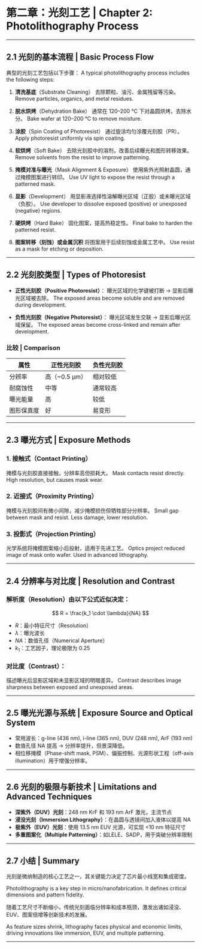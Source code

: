 # 第二章：光刻工艺 | Chapter 2: Photolithography Process

---

## 2.1 光刻的基本流程 | Basic Process Flow

典型的光刻工艺包括以下步骤：
A typical photolithography process includes the following steps:

1. **清洗基底**（Substrate Cleaning）
   去除颗粒、油污、金属残留等污染。
   Remove particles, organics, and metal residues.

2. **脱水烘烤**（Dehydration Bake）
   通常在 120–200 °C 下对晶圆烘烤，去除水分。
   Bake wafer at 120–200 °C to remove moisture.

3. **涂胶**（Spin Coating of Photoresist）
   通过旋涂均匀涂覆光刻胶（PR）。
   Apply photoresist uniformly via spin coating.

4. **软烘烤**（Soft Bake）
   去除光刻胶中的溶剂，改善后续曝光和图形转移效果。
   Remove solvents from the resist to improve patterning.

5. **掩模对准与曝光**（Mask Alignment & Exposure）
   使用紫外光照射晶圆，通过掩模图案进行转印。
   Use UV light to expose the resist through a patterned mask.

6. **显影**（Development）
   用显影液选择性溶解曝光区域（正胶）或未曝光区域（负胶）。
   Use developer to dissolve exposed (positive) or unexposed (negative) regions.

7. **硬烘烤**（Hard Bake）
   固化图案，提高热稳定性。
   Final bake to harden the patterned resist.

8. **图案转移（刻蚀）或金属沉积**
   将图案用于后续刻蚀或金属工艺中。
   Use resist as a mask for etching or deposition.

---

## 2.2 光刻胶类型 | Types of Photoresist

* **正性光刻胶（Positive Photoresist）**：
  曝光区域的化学键被打断 → 显影后曝光区域被去除。
  The exposed areas become soluble and are removed during development.

* **负性光刻胶（Negative Photoresist）**：
  曝光区域发生交联 → 显影后曝光区域保留。
  The exposed areas become cross-linked and remain after development.

### 比较 | Comparison

| 属性    | 正性光刻胶       | 负性光刻胶 |
| ----- | ----------- | ----- |
| 分辨率   | 高（\~0.5 µm） | 相对较低  |
| 耐腐蚀性  | 中等          | 通常较高  |
| 曝光能量  | 高           | 较低    |
| 图形保真度 | 好           | 易变形   |

---

## 2.3 曝光方式 | Exposure Methods

### 1. **接触式（Contact Printing）**

掩模与光刻胶直接接触，分辨率高但损耗大。
Mask contacts resist directly. High resolution, but causes mask wear.

### 2. **近接式（Proximity Printing）**

掩模与光刻胶间有微小间隙，减少掩模损伤但牺牲部分分辨率。
Small gap between mask and resist. Less damage, lower resolution.

### 3. **投影式（Projection Printing）**

光学系统将掩模图案缩小后投射，适用于先进工艺。
Optics project reduced image of mask onto wafer. Used in advanced lithography.

---

## 2.4 分辨率与对比度 | Resolution and Contrast

### 解析度（Resolution）由以下公式近似决定：

$$ R = \frac{k_1 \cdot \lambda}{NA} $$

* $R$：最小特征尺寸（Resolution）
* $\lambda$：曝光波长
* $NA$：数值孔径（Numerical Aperture）
* $k_1$：工艺因子，理论极限为 0.25

### 对比度（Contrast）：

描述曝光后显影区域和未显影区域的明暗差异。
Contrast describes image sharpness between exposed and unexposed areas.

---

## 2.5 曝光光源与系统 | Exposure Source and Optical System

* 常用波长：g-line (436 nm), i-line (365 nm), DUV (248 nm), ArF (193 nm)
* 数值孔径 NA 提高 → 分辨率提升，但景深降低。
* 相位移掩模（Phase-shift mask, PSM）、偏振控制、光源形状工程（off-axis illumination）用于增强分辨率。

---

## 2.6 光刻的极限与新技术 | Limitations and Advanced Techniques

* **深紫外（DUV）光刻**：248 nm KrF 和 193 nm ArF 激光，主流节点
* **浸没光刻（Immersion Lithography）**：在晶圆与透镜间加入液体以提高 NA
* **极紫外（EUV）光刻**：使用 13.5 nm EUV 光源，可实现 <10 nm 特征尺寸
* **多重图案化（Multiple Patterning）**：如LELE、SADP，用于突破分辨率限制

---

## 2.7 小结 | Summary

光刻是微纳制造的核心工艺之一，其关键能力决定了芯片最小线宽和集成密度。

Photolithography is a key step in micro/nanofabrication. It defines critical dimensions and pattern fidelity.

随着工艺尺寸不断缩小，传统光刻面临分辨率和成本瓶颈，激发出诸如浸没、EUV、图案倍增等创新技术的发展。

As feature sizes shrink, lithography faces physical and economic limits, driving innovations like immersion, EUV, and multiple patterning.

---

